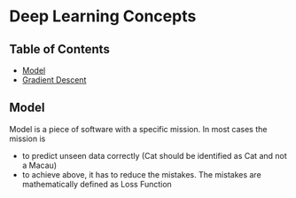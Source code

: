 # Deep Learning Concepts


<!-- START doctoc generated TOC please keep comment here to allow auto update -->
<!-- DON'T EDIT THIS SECTION, INSTEAD RE-RUN doctoc TO UPDATE -->
## Table of Contents

- [Model](#model)
- [Gradient Descent](https://github.com/muksmuks/deeplearning_pytorch/blob/main/gradient_descent/README.md)


<!-- END doctoc generated TOC please keep comment here to allow auto update -->


## Model

Model is a piece of software with a specific mission. In most cases the mission is 
- to predict unseen data correctly (Cat should be identified as Cat and not a Macau)
- to achieve above, it has to reduce the mistakes. The mistakes are mathematically defined as Loss Function
